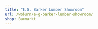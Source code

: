```yaml
---
title: "E.G. Barker Lumber Showroom"
url: /woburn/e-g-barker-lumber-showroom/
shop: Baumarkt
---
```

